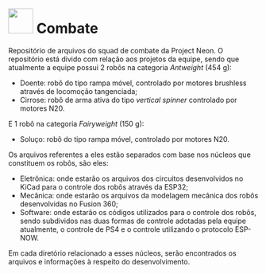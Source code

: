 # <img src= "https://live.staticflickr.com/65535/52687302733_022da3c6ca_n.png" height ="50" width ="50" /> Combate 

Repositório de arquivos do squad de combate da Project Neon. O repositório está divido com relação aos projetos da equipe, sendo que atualmente a equipe possui 2 robôs na categoria _Antweight_ (454 g):
- Doente: robô do tipo rampa móvel, controlado por motores brushless através de locomoção tangenciada;
- Cirrose: robô de arma ativa do tipo _vertical spinner_ controlado por motores N20.

E 1 robô na categoria _Fairyweight_ (150 g): 
- Soluço: robô do tipo rampa móvel, controlado por motores N20.

Os arquivos referentes a eles estão separados com base nos núcleos que constituem os robôs, são eles: 
 - Eletrônica: onde estarão os arquivos dos circuitos desenvolvidos no KiCad para o controle dos robôs através da ESP32;
 - Mecânica: onde estarão os arquivos da modelagem mecânica dos robôs desenvolvidas no Fusion 360;
 - Software: onde estarão os códigos utilizados para o controle dos robôs, sendo subdividos nas duas formas de controle adotadas pela equipe atualmente, o controle de PS4 e o controle utilizando o protocolo ESP-NOW.
 
 Em cada diretório relacionado a esses núcleos, serão encontrados os arquivos e informações à respeito do desenvolvimento.


